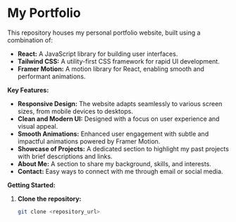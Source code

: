 # My Portfolio

This repository houses my personal portfolio website, built using a combination of:

* **React:** A JavaScript library for building user interfaces.
* **Tailwind CSS:** A utility-first CSS framework for rapid UI development.
* **Framer Motion:** A motion library for React, enabling smooth and performant animations.

**Key Features:**

* **Responsive Design:** The website adapts seamlessly to various screen sizes, from mobile devices to desktops.
* **Clean and Modern UI:** Designed with a focus on user experience and visual appeal.
* **Smooth Animations:** Enhanced user engagement with subtle and impactful animations powered by Framer Motion.
* **Showcase of Projects:** A dedicated section to highlight my past projects with brief descriptions and links.
* **About Me:** A section to share my background, skills, and interests.
* **Contact:** Easy ways to connect with me through email or social media.

**Getting Started:**

1. **Clone the repository:**

   ```bash
   git clone <repository_url>
 
